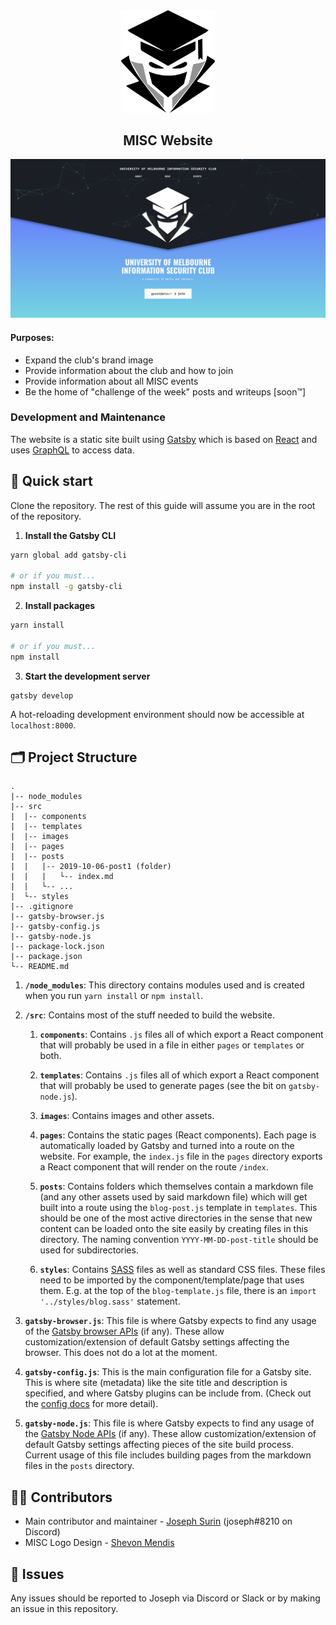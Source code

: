 <div align="center">
    <img alt="MISC" src="src/images/umisc_logo_black.png" width="150" />
    <h2>MISC Website</h2>

![landing-page-preview](./landing-page.png)
</div>


#### Purposes:
- Expand the club's brand image
- Provide information about the club and how to join
- Provide information about all MISC events
- Be the home of "challenge of the week" posts and writeups [soon™]

### Development and Maintenance

The website is a static site built using [Gatsby](https://www.gatsbyjs.org/) which is based on [React](https://www.gatsbyjs.org/) and uses [GraphQL](https://graphql.org/) to access data.

## 🚀 Quick start

Clone the repository. The rest of this guide will assume you are in the root of the repository.

1. **Install the Gatsby CLI**

```bash
yarn global add gatsby-cli

# or if you must...
npm install -g gatsby-cli
```

2. **Install packages**

```bash
yarn install

# or if you must...
npm install
```

3. **Start the development server**

```
gatsby develop
```

A hot-reloading development environment should now be accessible at `localhost:8000`.

## 🗂 Project Structure

    .
    |-- node_modules
    |-- src
    |  |-- components
    |  |-- templates
    |  |-- images
    |  |-- pages
    |  |-- posts
    |  |   |-- 2019-10-06-post1 (folder)
    |  |   |   └-- index.md
    |  |   └-- ...
    |  └-- styles
    |-- .gitignore
    |-- gatsby-browser.js
    |-- gatsby-config.js
    |-- gatsby-node.js
    |-- package-lock.json
    |-- package.json
    └-- README.md

1.  **`/node_modules`**: This directory contains modules used and is created when you run `yarn install` or `npm install`.

2.  **`/src`**: Contains most of the stuff needed to build the website.

    1. **`components`**: Contains `.js` files all of which export a React component that will probably be used in a file in either `pages` or `templates` or both.

    2. **`templates`**: Contains `.js` files all of which export a React component that will probably be used to generate pages (see the bit on `gatsby-node.js`).

    3. **`images`**: Contains images and other assets.

    4. **`pages`**: Contains the static pages (React components). Each page is automatically loaded by Gatsby and turned into a route on the website. For example, the `index.js` file in the `pages` directory exports a React component that will render on the route `/index`.

    5. **`posts`**: Contains folders which themselves contain a markdown file (and any other assets used by said markdown file) which will get built into a route using the `blog-post.js` template in `templates`. This should be one of the most active directories in the sense that new content can be loaded onto the site easily by creating files in this directory. The naming convention `YYYY-MM-DD-post-title` should be used for subdirectories.

    6. **`styles`**: Contains [SASS](https://sass-lang.com/) files as well as standard CSS files. These files need to be imported by the component/template/page that uses them. E.g. at the top of the `blog-template.js` file, there is an `import '../styles/blog.sass'` statement.

3.  **`gatsby-browser.js`**: This file is where Gatsby expects to find any usage of the [Gatsby browser APIs](https://www.gatsbyjs.org/docs/browser-apis/) (if any). These allow customization/extension of default Gatsby settings affecting the browser. This does not do a lot at the moment.

4.  **`gatsby-config.js`**: This is the main configuration file for a Gatsby site. This is where site (metadata) like the site title and description is specified, and where Gatsby plugins can be include from. (Check out the [config docs](https://www.gatsbyjs.org/docs/gatsby-config/) for more detail).

5.  **`gatsby-node.js`**: This file is where Gatsby expects to find any usage of the [Gatsby Node APIs](https://www.gatsbyjs.org/docs/node-apis/) (if any). These allow customization/extension of default Gatsby settings affecting pieces of the site build process. Current usage of this file includes building pages from the markdown files in the `posts` directory.

## 👨‍💻  Contributors

- Main contributor and maintainer - [Joseph Surin](https://github.com/josephsurin) (joseph#8210 on Discord)
- MISC Logo Design - [Shevon Mendis](https://bookofshevon.com/)

## 🧐 Issues

Any issues should be reported to Joseph via Discord or Slack or by making an issue in this repository.
